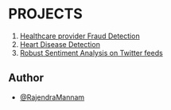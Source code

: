 # PROJECTS

1. [Healthcare provider Fraud Detection](https://github.com/rajendranaidu495/ML_Projects/tree/main/HealthCare_Provider_Fraud_Detection)
2. [Heart Disease Detection](https://github.com/rajendranaidu495/ML_Projects/tree/main/Heart%20Disease%20detection)
3. [Robust Sentiment Analysis on Twitter feeds](https://github.com/rajendranaidu495/ANLY699Project/blob/master/ANLY699%20thesis%20final_RajendraNaiduMannam.pdf)

## Author

- [@RajendraMannam](https://github.com/rajendranaidu495)

  